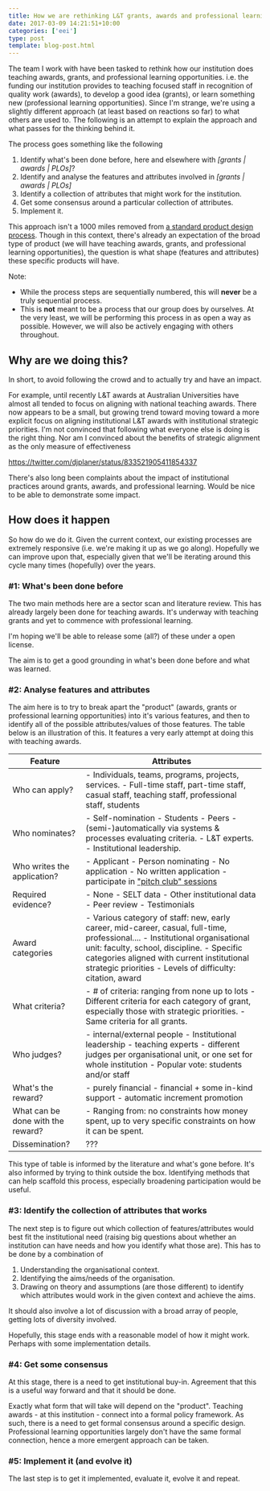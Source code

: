 ```yaml
---
title: How we are rethinking L&T grants, awards and professional learning
date: 2017-03-09 14:21:51+10:00
categories: ['eei']
type: post
template: blog-post.html
---
```

The team I work with have been tasked to rethink how our institution does teaching awards, grants, and professional learning opportunities. i.e. the funding our institution provides to teaching focused staff in recognition of quality work (awards), to develop a good idea (grants), or learn something new (professional learning opportunities). Since I'm strange, we're using a slightly different approach (at least based on reactions so far) to what others are used to. The following is an attempt to explain the approach and what passes for the thinking behind it.

The process goes something like the following

1. Identify what's been done before, here and elsewhere with _\[grants | awards | PLOs\]_?
2. Identify and analyse the features and attributes involved in _\[grants | awards | PLOs\]_
3. Identify a collection of attributes that might work for the institution.
4. Get some consensus around a particular collection of attributes.
5. Implement it.

This approach isn't a 1000 miles removed from [a standard product design process](https://www.boundless.com/marketing/textbooks/boundless-marketing-textbook/products-9/what-is-a-product-66/features-and-attributes-of-a-product-333-4049/). Though in this context, there's already an expectation of the broad type of product (we will have teaching awards, grants, and professional learning opportunities), the question is what shape (features and attributes) these specific products will have.

Note:

- While the process steps are sequentially numbered, this will **never** be a truly sequential process.
- This is **not** meant to be a process that our group does by ourselves. At the very least, we will be performing this process in as open a way as possible. However, we will also be actively engaging with others throughout.

## Why are we doing this?

In short, to avoid following the crowd and to actually try and have an impact.

For example, until recently L&T awards at Australian Universities have almost all tended to focus on aligning with national teaching awards. There now appears to be a small, but growing trend toward moving toward a more explicit focus on aligning institutional L&T awards with institutional strategic priorities. I'm not convinced that following what everyone else is doing is the right thing. Nor am I convinced about the benefits of strategic alignment as the only measure of effectiveness

https://twitter.com/djplaner/status/833521905411854337

There's also long been complaints about the impact of institutional practices around grants, awards, and professional learning. Would be nice to be able to demonstrate some impact.

## How does it happen

So how do we do it. Given the current context, our existing processes are extremely responsive (i.e. we're making it up as we go along). Hopefully we can improve upon that, especially given that we'll be iterating around this cycle many times (hopefully) over the years.

### #1: What's been done before

The two main methods here are a sector scan and literature review. This has already largely been done for teaching awards. It's underway with teaching grants and yet to commence with professional learning.

I'm hoping we'll be able to release some (all?) of these under a open license.

The aim is to get a good grounding in what's been done before and what was learned.

### #2: Analyse features and attributes

The aim here is to try to break apart the "product" (awards, grants or professional learning opportunities) into it's various features, and then to identify all of the possible attributes/values of those features. The table below is an illustration of this. It features a very early attempt at doing this with teaching awards.

| Feature | Attributes |
| --- | --- |
| Who can apply? |   - Individuals, teams, programs, projects, services. - Full-time staff, part-time staff, casual staff, teaching staff, professional staff, students   |
| Who nominates? |   - Self-nomination - Students - Peers - (semi-)automatically via systems & processes evaluating criteria. - L&T experts. - Institutional leadership.   |
| Who writes the application? |   - Applicant - Person nominating - No application - No written application - participate in ["pitch club" sessions](https://www.usq.edu.au/research/research-at-usq/newsletters/aug-sept-16/2016-pitch-club)   |
| Required evidence? |   - None - SELT data - Other institutional data - Peer review - Testimonials   |
| Award categories |   - Various category of staff: new, early career, mid-career, casual, full-time, professional.... - Institutional organisational unit: faculty, school, discipline. - Specific categories aligned with current institutional strategic priorities - Levels of difficulty: citation, award   |
| What criteria? |   - \# of criteria: ranging from none up to lots - Different criteria for each category of grant, especially those with strategic priorities. - Same criteria for all grants.   |
| Who judges? |   - internal/external people - Institutional leadership - teaching experts - different judges per organisational unit, or one set for whole institution - Popular vote: students and/or staff   |
| What's the reward? |   - purely financial - financial + some in-kind support - automatic increment promotion   |
| What can be done with the reward? |   - Ranging from: no constraints how money spent, up to very specific constraints on how it can be spent.   |
| Dissemination? | ??? |

This type of table is informed by the literature and what's gone before. It's also informed by trying to think outside the box. Identifying methods that can help scaffold this process, especially broadening participation would be useful.

### #3: Identify the collection of attributes that works

The next step is to figure out which collection of features/attributes would best fit the institutional need (raising big questions about whether an institution can have needs and how you identify what those are). This has to be done by a combination of

1. Understanding the organisational context.
2. Identifying the aims/needs of the organisation.
3. Drawing on theory and assumptions (are those different) to identify which attributes would work in the given context and achieve the aims.

It should also involve a lot of discussion with a broad array of people, getting lots of diversity involved.

Hopefully, this stage ends with a reasonable model of how it might work. Perhaps with some implementation details.

### #4: Get some consensus

At this stage, there is a need to get institutional buy-in. Agreement that this is a useful way forward and that it should be done.

Exactly what form that will take will depend on the "product". Teaching awards - at this institution - connect into a formal policy framework. As such, there is a need to get formal consensus around a specific design. Professional learning opportunities largely don't have the same formal connection, hence a more emergent approach can be taken.

### #5: Implement it (and evolve it)

The last step is to get it implemented, evaluate it, evolve it and repeat.